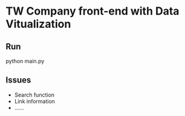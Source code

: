 TW Company front-end with Data Vitualization
===========

## Run
python main.py

## Issues
- Search function
- Link information
- ......

